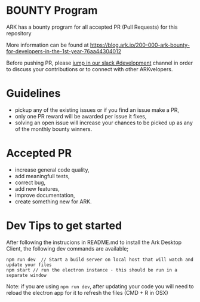 # BOUNTY Program
ARK has a bounty program for all accepted PR (Pull Requests) for this repository

More information can be found at https://blog.ark.io/200-000-ark-bounty-for-developers-in-the-1st-year-76aa44304012

Before pushing PR, please [jump in our slack #development](https://ark.io/slack) channel in order to discuss your contributions or to connect with other ARKvelopers.

# Guidelines
- pickup any of the existing issues or if you find an issue make a PR,
- only one PR reward will be awarded per issue it fixes,
- solving an open issue will increase your chances to be picked up as any of the monthly bounty winners.

# Accepted PR
- increase general code quality,
- add meaningfull tests,
- correct bug,
- add new features,
- improve documentation,
- create something new for ARK.

# Dev Tips to get started
After following the instrucions in README.md to install the Ark Desktop Client,
the following dev commands are available;

```
npm run dev  // Start a build server on local host that will watch and update your files
npm start // run the electron instance - this should be run in a separate window
```
Note: if you are using ```npm run dev```, after updating your code you will need to 
reload the electron app for it to refresh the files (CMD + R in OSX)